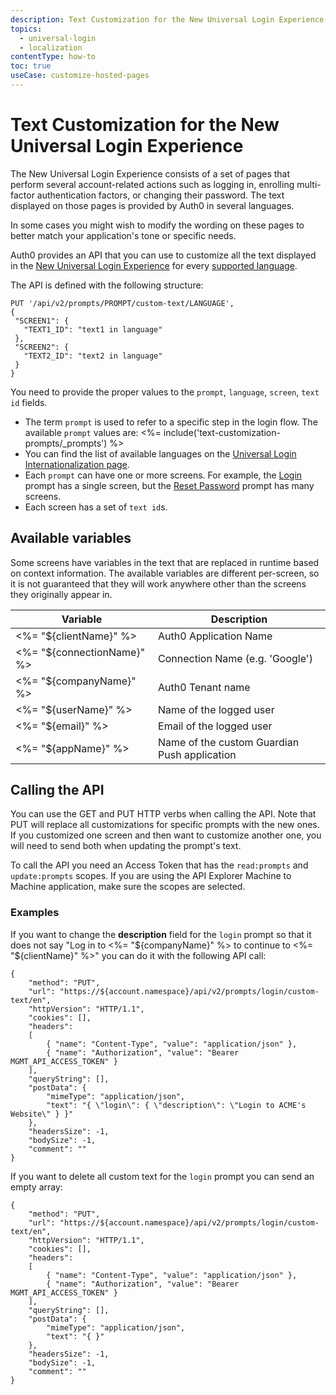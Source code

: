 ```yaml
---
description: Text Customization for the New Universal Login Experience
topics:
  - universal-login
  - localization
contentType: how-to
toc: true
useCase: customize-hosted-pages
---
```

# Text Customization for the New Universal Login Experience

The New Universal Login Experience consists of a set of pages that perform several account-related actions such as logging in, enrolling multi-factor authentication factors, or changing their password. The text displayed on those pages is provided by Auth0 in several languages. 

In some cases you might wish to modify the wording on these pages to better match your application's tone or specific needs.

Auth0 provides an API that you can use to customize all the text displayed in the [New Universal Login Experience](/universal-login/new) for every [supported language](/universal-login/i18n).

The API is defined with the following structure:

```
PUT '/api/v2/prompts/PROMPT/custom-text/LANGUAGE',
{
 "SCREEN1": {
   "TEXT1_ID": "text1 in language"
 },
 "SCREEN2": {
   "TEXT2_ID": "text2 in language"
 }
}
 ```
 
You need to provide the proper values to the `prompt`, `language`, `screen`, `text id` fields.

* The term `prompt` is used to refer to a specific step in the login flow. The available `prompt` values are:
	<%= include('text-customization-prompts/_prompts') %>
* You can find the list of available languages on the [Universal Login Internationalization page](/universal-login/i18n).
* Each `prompt` can have one or more screens. For example, the [Login](/universal-login/text-customization-prompts/login) prompt has a single screen, but the [Reset Password](/universal-login/text-customization-prompts/reset-password) prompt has many screens.
* Each screen has a set of `text id`s. 

## Available variables 

Some screens have variables in the text that are replaced in runtime based on context information. The available variables are different per-screen, so it is not guaranteed that they will work anywhere other than the screens they originally appear in. 

| Variable | Description |
| ------------- |-------------| 
| <%= "${clientName}" %>| Auth0 Application Name | 
| <%= "${connectionName}" %> | Connection Name (e.g. 'Google')
| <%= "${companyName}" %>| Auth0 Tenant name| 
| <%= "${userName}" %>| Name of the logged user| 
| <%= "${email}" %> | Email of the logged user| 
| <%= "${appName}" %>| Name of the custom Guardian Push application | 

## Calling the API

You can use the GET and PUT HTTP verbs when calling the API. Note that PUT will replace all customizations for specific prompts with the new ones. If you customized one screen and then want to customize another one, you will need to send both when updating the prompt's text.

To call the API you need an Access Token that has the `read:prompts` and `update:prompts` scopes. If you are using the API Explorer Machine to Machine application, make sure the scopes are selected.

### Examples

If you want to change the **description** field for the `login` prompt so that it does not say "Log in to <%= "${companyName}" %> to continue to <%= "${clientName}" %>" you can do it with the following  API call:

```har
{
	"method": "PUT",
	"url": "https://${account.namespace}/api/v2/prompts/login/custom-text/en",
	"httpVersion": "HTTP/1.1",
	"cookies": [],
	"headers": 
	[
	    { "name": "Content-Type", "value": "application/json" },
		{ "name": "Authorization", "value": "Bearer MGMT_API_ACCESS_TOKEN" }
	],
	"queryString": [],
	"postData": {
		"mimeType": "application/json",
		"text": "{ \"login\": { \"description\": \"Login to ACME's Website\" } }"
	},
	"headersSize": -1,
	"bodySize": -1,
	"comment": ""
}
```

If you want to delete all custom text for the `login` prompt you can send an empty array:

```har
{
	"method": "PUT",
	"url": "https://${account.namespace}/api/v2/prompts/login/custom-text/en",
	"httpVersion": "HTTP/1.1",
	"cookies": [],
	"headers": 
	[
	    { "name": "Content-Type", "value": "application/json" },
		{ "name": "Authorization", "value": "Bearer MGMT_API_ACCESS_TOKEN" }
	],
	"queryString": [],
	"postData": {
		"mimeType": "application/json",
		"text": "{ }"
	},
	"headersSize": -1,
	"bodySize": -1,
	"comment": ""
}
```
